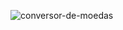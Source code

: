 ![conversor-de-moedas](https://user-images.githubusercontent.com/59883520/77487032-0f183c00-6e10-11ea-9b44-7b48fd7cd72f.png)
